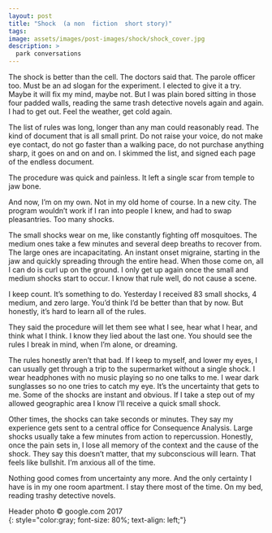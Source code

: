 ```yaml
---
layout: post
title: "Shock  (a non  fiction  short story)"
tags:
image: assets/images/post-images/shock/shock_cover.jpg
description: >
  park conversations
---
```


The shock is better than the cell. 
The doctors said that. The parole officer too. Must be an ad slogan for the experiment. 
I elected to give it a try. Maybe it will fix my mind, maybe not. But I was plain bored sitting in those four padded walls, reading the same trash detective novels again and again. I had to get out. Feel the weather, get cold again. 

The list of rules was long, longer than any man could reasonably read. The kind of document that is all small print. Do not raise your voice, do not make eye contact, do not go faster than a walking pace, do not purchase anything sharp, it goes on and on and on. 
I skimmed the list, and signed each page of the endless document. 

The procedure was quick and painless. It left a single scar from temple to jaw bone. 

And now, I’m on my own. Not in my old home of course. In a new city. The program wouldn’t work if I ran into people I knew, and had to swap pleasantries. Too many shocks. 

The small shocks wear on me, like constantly fighting off mosquitoes. The medium ones take a few minutes and several deep breaths to recover from. The large ones are incapacitating. An instant onset migraine, starting in the jaw and quickly spreading through the entire head. When those come on, all I can do is curl up on the ground. I only get up again once the small and medium shocks start to occur. I know that rule well, do not cause a scene. 

I keep count. It’s something to do. Yesterday I received 83 small shocks, 4 medium, and zero large. You’d think I’d be better than that by now. But honestly, it’s hard to learn all of the rules. 

They said the procedure will let them see what I see, hear what I hear, and think what I think. I know they lied about the last one. You should see the rules I break in mind, when I’m alone, or dreaming.

The rules honestly aren’t that bad. If I keep to myself, and lower my eyes, I can usually get through a trip to the supermarket without a single shock. I wear headphones with no music playing so no one talks to me. I wear dark sunglasses so no one tries to catch my eye. It’s the uncertainty that gets to me. Some of the shocks are instant and obvious. If I take a step out of my allowed geographic area I know I’ll receive a quick small shock. 

Other times, the shocks can take seconds or minutes. They say my experience gets sent to a central office for Consequence Analysis. Large shocks usually take a few minutes from action to repercussion. Honestly, once the pain sets in, I lose all memory of the context and the cause of the shock. They say this doesn’t matter, that my subconscious will learn. That feels like bullshit. I’m anxious all of the time. 

Nothing good comes from uncertainty any more. And the only certainty I have is in my one room apartment. I stay there most of the time. On my bed, reading trashy detective novels. 


Header photo &copy; google.com 2017<br>
{: style="color:gray; font-size: 80%; text-align: left;"}
